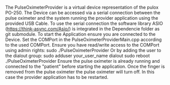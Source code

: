 The PulseOximeterProvider is a virtual device representation of the pulox PO-250.
The Device can be accessed via a serial connection between the pulse oximeter and the system running the provider application using the provided USB Cable.
To use the serial connection the software library ASIO (https://think-async.com/Asio/) is integrated in the Dependencie folder as git submodule.
To start the Application ensure you are connected to the Device.
Set the COMPort in the PulseOximeterProviderMain.cpp according to the used COMPort.
Ensure you have read/write access to the COMPort using admin rights:
sudo ./PulseOximeterProvider
Or by adding the user to the dialout group:
sudo adduser your_user_name dialout
sudo reboot
./PulseOximeterProvider
Ensure the pulse oximeter is already running and connected to the "patient" before starting the application.
Once the finger is removed from the pulse oximeter the pulse oximeter will turn off. In this case the provider application has to be restarted.


